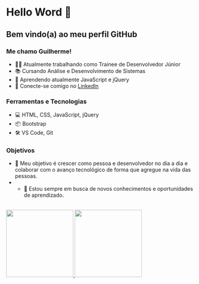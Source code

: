 # Hello Word 👋
## Bem vindo(a) ao meu perfil GitHub 

### Me chamo Guilherme! 

- 👨‍💻 Atualmente trabalhando como Trainee de Desenvolvedor Júnior
- 📚 Cursando Análise e Desenvolvimento de Sistemas
- 🚀 Aprendendo atualmente JavaScript e jQuery
- 🔗 Conecte-se comigo no [LinkedIn](https://www.linkedin.com/in/guilherme-barross/)

### Ferramentas e Tecnologias

- 💻 HTML, CSS, JavaScript, jQuery
- 📦 Bootstrap
- 🛠️ VS Code, Git

### Objetivos

- 🚀 Meu objetivo é crescer como pessoa e desenvolvedor no dia a dia e colaborar com o avanço tecnológico de forma que agregue na vida das pessoas.
- - 🌱 Estou sempre em busca de novos conhecimentos e oportunidades de aprendizado.
<br><br>

<div>
<a href="https://github.com/guibarross">
<img loading="lazy" height="180em" src="https://github-readme-stats.vercel.app/api/top-langs/?username=guibarross&layout=compact&langs_count=7&theme=dracula"/>
<img loading="lazy" height="180em" src="https://github-readme-stats.vercel.app/api?username=guibarross&show_icons=true&theme=dracula&include_all_commits=true&count_private=true"/>
</div>

<!--
### Projetos Recentes

- [Projeto 1](link-do-projeto-1): Descreva aqui um projeto recente que você tenha concluído ou esteja trabalhando.
- [Projeto 2](link-do-projeto-2): Outro exemplo de projeto relevante.
- [Projeto 3](link-do-projeto-3): Mais um projeto incrível!

-->
  

